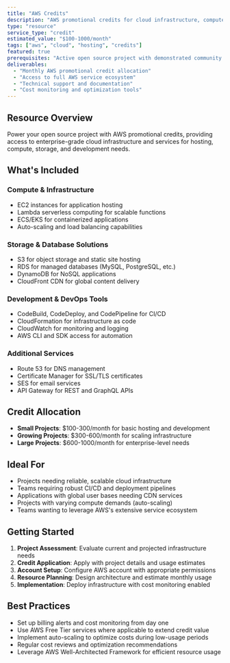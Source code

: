 ```yaml
---
title: "AWS Credits"
description: "AWS promotional credits for cloud infrastructure, compute resources, and development tools to support your open source project's hosting and scaling needs."
type: "resource"
service_type: "credit"
estimated_value: "$100-1000/month"
tags: ["aws", "cloud", "hosting", "credits"]
featured: true
prerequisites: "Active open source project with demonstrated community impact and infrastructure needs"
deliverables: 
  - "Monthly AWS promotional credit allocation"
  - "Access to full AWS service ecosystem"
  - "Technical support and documentation"
  - "Cost monitoring and optimization tools"
---
```


## Resource Overview

Power your open source project with AWS promotional credits, providing access to enterprise-grade cloud infrastructure and services for hosting, compute, storage, and development needs.

## What's Included

### Compute & Infrastructure
- EC2 instances for application hosting
- Lambda serverless computing for scalable functions
- ECS/EKS for containerized applications
- Auto-scaling and load balancing capabilities

### Storage & Database Solutions
- S3 for object storage and static site hosting
- RDS for managed databases (MySQL, PostgreSQL, etc.)
- DynamoDB for NoSQL applications
- CloudFront CDN for global content delivery

### Development & DevOps Tools
- CodeBuild, CodeDeploy, and CodePipeline for CI/CD
- CloudFormation for infrastructure as code
- CloudWatch for monitoring and logging
- AWS CLI and SDK access for automation

### Additional Services
- Route 53 for DNS management
- Certificate Manager for SSL/TLS certificates
- SES for email services
- API Gateway for REST and GraphQL APIs

## Credit Allocation

- **Small Projects**: $100-300/month for basic hosting and development
- **Growing Projects**: $300-600/month for scaling infrastructure
- **Large Projects**: $600-1000/month for enterprise-level needs

## Ideal For

- Projects needing reliable, scalable cloud infrastructure
- Teams requiring robust CI/CD and deployment pipelines
- Applications with global user bases needing CDN services
- Projects with varying compute demands (auto-scaling)
- Teams wanting to leverage AWS's extensive service ecosystem

## Getting Started

1. **Project Assessment**: Evaluate current and projected infrastructure needs
2. **Credit Application**: Apply with project details and usage estimates
3. **Account Setup**: Configure AWS account with appropriate permissions
4. **Resource Planning**: Design architecture and estimate monthly usage
5. **Implementation**: Deploy infrastructure with cost monitoring enabled

## Best Practices

- Set up billing alerts and cost monitoring from day one
- Use AWS Free Tier services where applicable to extend credit value
- Implement auto-scaling to optimize costs during low-usage periods
- Regular cost reviews and optimization recommendations
- Leverage AWS Well-Architected Framework for efficient resource usage